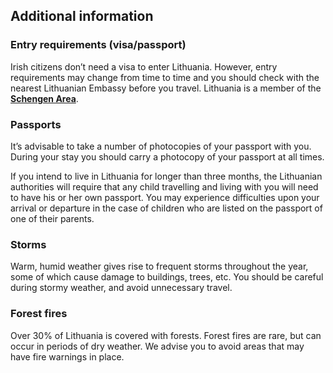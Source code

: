 ## Additional information

### **Entry requirements (visa/passport)**

Irish citizens don’t need a visa to enter Lithuania. However, entry requirements may change from time to time and you should check with the nearest Lithuanian Embassy before you travel. Lithuania is a member of the [**Schengen Area**](http://ec.europa.eu/dgs/home-affairs/what-we-do/policies/borders-and-visas/schengen/).

### **Passports**

It’s advisable to take a number of photocopies of your passport with you. During your stay you should carry a photocopy of your passport at all times.

If you intend to live in Lithuania for longer than three months, the Lithuanian authorities will require that any child travelling and living with you will need to have his or her own passport. You may experience difficulties upon your arrival or departure in the case of children who are listed on the passport of one of their parents.

### **Storms**

Warm, humid weather gives rise to frequent storms throughout the year, some of which cause damage to buildings, trees, etc. You should be careful during stormy weather, and avoid unnecessary travel.

### **Forest fires**

Over 30% of Lithuania is covered with forests. Forest fires are rare, but can occur in periods of dry weather. We advise you to avoid areas that may have fire warnings in place.
